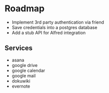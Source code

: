 # Roadmap

* Implement 3rd party authentication via friend
* Save credentials into a postgres database
* Add a stub API for Alfred integration

## Services

* asana
* google drive
* google calendar
* google mail
* dokuwiki
* evernote
